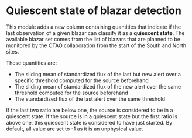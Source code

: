 # Quiescent state of blazar detection

This module adds a new column containing quantities that indicate if the last observation of a given blazar can classify it as a **quiescent state**.
The available blazar set comes from the list of blazars that are planned to be monitored by the CTAO collaboration from the start of the South and North sites.

These quantities are:
* The sliding mean of standardized flux of the last but new alert over a specific threshold computed for the source beforehand
* The sliding mean of standardized flux of the new alert over the same threshold computed for the source beforehand
* The standardized flux of the last alert over the same threshold

If the last two ratio are below one, the source is considered to be in a quiescent state.
If the source is in a quiescent state but the first ratio is above one, this quiescent state is considered to have just started.
By default, all value are set to -1 as it is an unphysical value.
